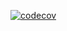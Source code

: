 [![codecov](https://codecov.io/gh/yuta3003/texas_holdem/branch/develop/graph/badge.svg?token=SHA0CVI14C)](https://codecov.io/gh/yuta3003/texas_holdem)
